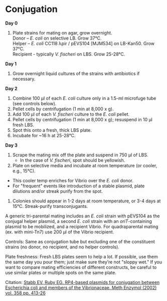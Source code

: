 # Conjugation

**Day 0**  
1.	Plate strains for mating on agar, grow overnight.  
Donor – *E. coli* on selective LB.  Grow 37°C.  
Helper – *E. coli* CC118 λpir / pEVS104 [MJM534] on LB-Kan50.  Grow 37°C.  
Recipient - typically *V. fischeri* on LBS.  Grow 25-28°C.  

**Day 1**  
1.	Grow overnight liquid cultures of the strains with antibiotics if necessary.  

**Day 2**  
1.	Combine 100 μl of each *E. coli* culture only in a 1.5-ml microfuge tube (see controls below).  
1.	Pellet cells by centrifugation (1 min at 8,000 x g).  
1.	Add 100 μl of each *V. fischeri* culture to the *E. coli* pellet.  
1.	Pellet cells by centrifugation (1 min at 8,000 x g); resuspend in 10 μl fresh LBS.  
1.	Spot this onto a fresh, thick LBS plate.  
1.	Incubate for ~16 h at 25-28°C.  

**Day 3**   
1.	Scrape the mating mix off the plate and suspend in 750 μl of LBS.  
	 - In the case of *V. fischeri*, spot should be yellowish.  
1.	Plate on selective media and incubate at room temperature (or cooler, e.g., 15°C).  
   - This cooler temp enriches for Vibrio over the *E. coli* donor.  
   - For "frequent" events like introduction of a stable plasmid, plate dilutions and/or streak purify from the spot.  
1.	Colonies should appear in 1-2 days at room temperature, or 3-4 days at 15°C.  Streak-purify transconjugants.  

A generic tri-parental mating includes an *E. coli* strain with pEVS104 as the conjugal helper plasmid, a second *E. coli* strain with an *oriT*-containing plasmid to be mobilized, and a recipient Vibrio. For quadraparental mating (ex. with mini-Tn7) use 200 µl of the Vibrio recipient.  

Controls: Same as conjugation tube but excluding one of the constituent strains (no donor, no recipient, and no helper controls).

Plate freshness: Fresh LBS plates seem to help a lot.  If possible, use them the same day you pour them; just make sure they’re not "sloppy wet." If you want to compare mating efficiencies of different constructs, be careful to use similar plates or multiple spots on the same plate.  

Citation: [Stabb EV, Ruby EG. RP4-based plasmids for conjugation between Escherichia coli and members of the Vibrionaceae. Meth Enzymol (2002) vol. 358 pp. 413-26](http://www.ncbi.nlm.nih.gov/pubmed/12474404)
